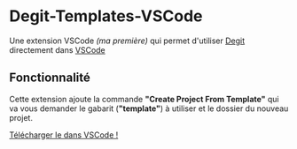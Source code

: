 # Degit-Templates-VSCode

Une extension VSCode _(ma première)_ qui permet d'utiliser [Degit](https://github.com/Rich-Harris/degit) directement dans [VSCode](https://code.visualstudio.com/)

## Fonctionnalité

Cette extension ajoute la commande **"Create Project From Template"** qui va vous demander le gabarit (**"template"**) à utiliser et le dossier du nouveau projet.

[Télécharger le dans VSCode !](https://marketplace.visualstudio.com/items?itemName=samumartineau.degit-templates)
